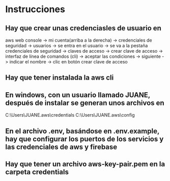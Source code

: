 # Instrucciones

## Hay que crear unas credenciasles de usuario en 
aws web console 
-> mi cuenta(arriba a la derecha)
-> credenciales de seguridad 
-> usuarios 
-> se entra en el usuario
-> se va a la pestaña credenciales de seguridad
-> claves de acceso
-> crear clave de acceso
-> interfaz de línea de comandos (cli)
-> aceptar las condiciones
-> siguiente
-> indicar el nombre
-> clic en botón crear clave de acceso

## Hay que tener instalada la aws cli
## En windows, con un usuario llamado JUANE, después de instalar se generan unos archivos en 
C:\Users\JUANE\.aws\credentials
C:\Users\JUANE\.aws\config

## En el archivo .env, basándose en .env.example, hay que configurar los puertos de los servicios y las credenciales de aws y firebase

## Hay que tener un archivo aws-key-pair.pem en la carpeta credentials
